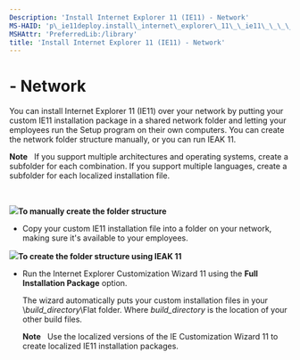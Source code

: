 ```yaml
---
Description: 'Install Internet Explorer 11 (IE11) - Network'
MS-HAID: 'p\_ie11deploy.install\_internet\_explorer\_11\_\_ie11\_\_\_\_network'
MSHAttr: 'PreferredLib:/library'
title: 'Install Internet Explorer 11 (IE11) - Network'
---
```


#  - Network


You can install Internet Explorer 11 (IE11) over your network by putting your custom IE11 installation package in a shared network folder and letting your employees run the Setup program on their own computers. You can create the network folder structure manually, or you can run IEAK 11.

**Note**  
If you support multiple architectures and operating systems, create a subfolder for each combination. If you support multiple languages, create a subfolder for each localized installation file.

 

![](../common/wedge.gif)**To manually create the folder structure**

-   Copy your custom IE11 installation file into a folder on your network, making sure it's available to your employees.

![](../common/wedge.gif)**To create the folder structure using IEAK 11**

-   Run the Internet Explorer Customization Wizard 11 using the **Full Installation Package** option.

    The wizard automatically puts your custom installation files in your \\*build\_directory*\\Flat folder. Where *build\_directory* is the location of your other build files.

    **Note**  
    Use the localized versions of the IE Customization Wizard 11 to create localized IE11 installation packages.

     

 

 



